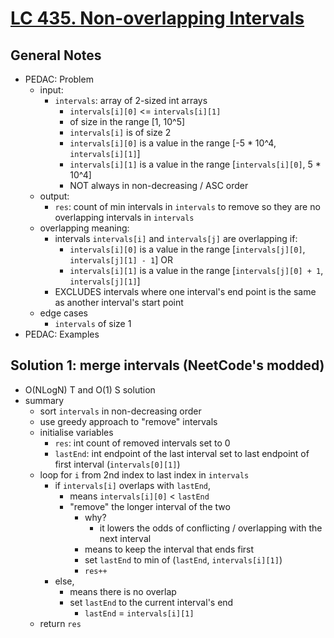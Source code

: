 # [LC 435. Non-overlapping Intervals](https://leetcode.com/problems/non-overlapping-intervals/)

## General Notes

- PEDAC: Problem
  - input:
    - `intervals`: array of 2-sized int arrays
      - `intervals[i][0]` <= `intervals[i][1]`
      - of size in the range [1, 10^5]
      - `intervals[i]` is of size 2
      - `intervals[i][0]` is a value in the range [-5 \* 10^4, `intervals[i][1]`]
      - `intervals[i][1]` is a value in the range [`intervals[i][0]`, 5 \* 10^4]
      - NOT always in non-decreasing / ASC order
  - output:
    - `res`: count of min intervals in `intervals` to remove so they are no overlapping intervals in `intervals`
  - overlapping meaning:
    - intervals `intervals[i]` and `intervals[j]` are overlapping if:
      - `intervals[i][0]` is a value in the range [`intervals[j][0]`, `intervals[j][1] - 1`] OR
      - `intervals[i][1]` is a value in the range [`intervals[j][0] + 1`, `intervals[j][1]`]
    - EXCLUDES intervals where one interval's end point is the same as another interval's start point
  - edge cases
    - `intervals` of size 1
- PEDAC: Examples

## Solution 1: merge intervals (NeetCode's modded)

- O(NLogN) T and O(1) S solution
- summary
  - sort `intervals` in non-decreasing order
  - use greedy approach to "remove" intervals
  - initialise variables
    - `res`: int count of removed intervals set to 0
    - `lastEnd`: int endpoint of the last interval set to last endpoint of first interval (`intervals[0][1]`)
  - loop for `i` from 2nd index to last index in `intervals`
    - if `intervals[i]` overlaps with `lastEnd`,
      - means `intervals[i][0]` < `lastEnd`
      - "remove" the longer interval of the two
        - why?
          - it lowers the odds of conflicting / overlapping with the next interval
        - means to keep the interval that ends first
        - set `lastEnd` to min of (`lastEnd`, `intervals[i][1]`)
        - `res++`
    - else,
      - means there is no overlap
      - set `lastEnd` to the current interval's end
        - `lastEnd` = `intervals[i][1]`
  - return `res`
